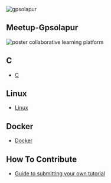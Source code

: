 ![gpsolapur](https://github.com/meetupgpsolapur/Meetup-Gpsolapur/blob/master/cropped-New-Doc-2017-03-10_1_1494348440680-278x300-1.png)
## Meetup-Gpsolapur
![poster](https://github.com/meetupgpsolapur/Meetup-Gpsolapur/blob/master/gp%20solapur.jpg)
collaborative learning platform
## C
- [C](https://github.com/meetupgpsolapur/C-Programming/blob/master/Part-1_README.md)<br>
## Linux
- [Linux](https://github.com/meetupgpsolapur/Linux/blob/master/README.md)<br>
## Docker
- [Docker](https://github.com/meetupgpsolapur/dockerlabs)<br>

## How To Contribute 
 - [Guide to submitting your own tutorial](https://github.com/meetupgpsolapur/Meetup-Gpsolapur/blob/master/CONTRIBUTING.md)
